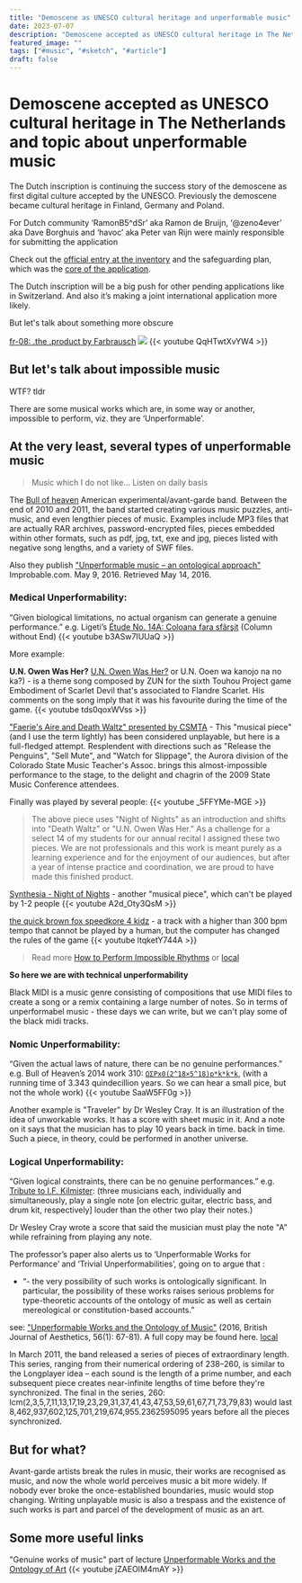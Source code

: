 ```yaml
---
title: "Demoscene as UNESCO cultural heritage and unperformable music"
date: 2023-07-07
description: "Demoscene accepted as UNESCO cultural heritage in The Netherlands and topic about unperformable music"
featured_image: ""
tags: ["#music", "#sketch", "#article"]
draft: false
---
```


# Demoscene accepted as UNESCO cultural heritage in The Netherlands and topic about unperformable music

The Dutch inscription is continuing the success story of the demoscene as first digital culture accepted by the UNESCO. Previously the demoscene became cultural heritage in Finland, Germany and Poland.

For Dutch community ‘RamonB5^dSr’ aka Ramon de Bruijn, ‘@zeno4ever’ aka Dave Borghuis and ‘havoc’ aka Peter van Rijn were mainly responsible for submitting the application

Check out the [official entry at the inventory](https://www.immaterieelerfgoed.nl/en/democene) and the safeguarding plan, which was the [core of the application](http://demoscene-the-art-of-coding.net/wp-content/uploads/2023/07/Translated_Borgings_plan_Demoscene_EN_for_NL.pdf).

The Dutch inscription will be a big push for other pending applications like in Switzerland. And also it’s making a joint international application more likely.

But let's talk about something more obscure

[fr-08: .the .product by Farbrausch](https://www.pouet.net/prod.php?which=1221)
![](https://www.youtube.com/watch?v=QqHTwtXvYW4)
{{< youtube QqHTwtXvYW4 >}}



## But let's talk about impossible music

WTF? tldr

There are some musical works which are, in some way or another, impossible to perform, viz. they are ‘Unperformable’.

## At the very least, several types of unperformable music

> Music which I do not like...
> Listen on daily basis

The [Bull of heaven](http://bullofheaven.com/) American experimental/avant-garde band. Between the end of 2010 and 2011, the band started creating various music puzzles, anti-music, and even lengthier pieces of music. Examples include MP3 files that are actually RAR archives, password-encrypted files, pieces embedded within other formats, such as pdf, jpg, txt, exe and jpg, pieces listed with negative song lengths, and a variety of SWF files.

Also they publish 
["Unperformable music – an ontological approach"](https://improbable.com/2016/05/09/unperformable-music-an-ontological-approach/) Improbable.com. May 9, 2016. Retrieved May 14, 2016.


### Medical Unperformability:

“Given biological limitations, no actual organism can generate a genuine performance.” e.g. Ligeti’s [Étude No. 14A: Coloana fara sfârşit](https://www.youtube.com/watch?v=b3ASw7IUUaQ) (Column without End)
{{< youtube b3ASw7IUUaQ >}}


More example:

**U.N. Owen Was Her?**
[U.N. Owen Was Her?](https://www.youtube.com/watch?v=tds0qoxWVss) or U.N. Ooen wa kanojo na no ka?) - is a theme song composed by ZUN for the sixth Touhou Project game Embodiment of Scarlet Devil that's associated to Flandre Scarlet. His comments on the song imply that it was his favourite during the time of the game.
{{< youtube tds0qoxWVss >}}


["Faerie's Aire and Death Waltz" presented by CSMTA](https://www.youtube.com/watch?v=sCgT94A7WgI) - This "musical piece" (and I use the term lightly) has been considered unplayable, but here is a full-fledged attempt. Resplendent with directions such as "Release the Penguins", "Sell Mute", and "Watch for Slippage", the Aurora division of the Colorado State Music Teacher's Assoc. brings this almost-impossible performance to the stage, to the delight and chagrin of the 2009 State Music Conference attendees.


Finally was played by several people:
[](https://www.youtube.com/watch?v=_5FFYMe-MGE&list=TLPQMDcwNzIwMjPPmqOQsFjjTQ&index=2)
{{< youtube _5FFYMe-MGE >}}

> The above piece uses "Night of Nights" as an introduction and shifts into "Death Waltz" or "U.N. Owen Was Her."  As a challenge for a select 14 of my students for our annual recital I assigned these two pieces.  We are not professionals and this work is meant purely as a learning experience and for the enjoyment of our audiences, but after a year of intense practice and coordination, we are proud to have made this finished product.


[Synthesia - Night of Nights](https://www.youtube.com/watch?v=A2d_Oty3QsM) - another "musical piece", which can't be played by 1-2 people
{{< youtube A2d_Oty3QsM >}}

[the quick brown fox speedkore 4 kidz](https://www.youtube.com/watch?v=ltqketY744A) - a track with a higher than 300 bpm tempo that cannot be played by a human, but the computer has changed the rules of the game
{{< youtube ltqketY744A >}}


> Read more [How to Perform Impossible Rhythms](https://www.mtosmt.org/issues/mto.11.17.4/mto.11.17.4.hook.html) or [local](/documents/mto.11.17.4.hook.pdf)


**So here we are with technical unperformability**

Black MIDI is a music genre consisting of compositions that use MIDI files to create a song or a remix containing a large number of notes. 
So in terms of unperformabel music - these days we can write, but we can't play some of the black midi tracks.

### Nomic Unperformability:

“Given the actual laws of nature, there can be no genuine performances.” e.g. Bull of Heaven’s 2014 work 310: [`ΩΣPx0(2^18×5^18)p*k*k*k`](https://www.youtube.com/watch?v=w-SaaW5FF0g), (with a running time of 3.343 quindecillion years. So we can hear a small pice, but not the whole work)
{{< youtube SaaW5FF0g >}}


Another example is "Traveler" by Dr Wesley Cray. 
It is an illustration of the idea of unworkable works. It has a score with sheet music in it. And a note on it says that the musician has to play 10 years back in time. back in time.
Such a piece, in theory, could be performed in another universe.


### Logical Unperformability:

“Given logical constraints, there can be no genuine performances.” e.g. [Tribute to I.F. Kilmister](https://en.wikipedia.org/wiki/Lemmy): (three musicians each, individually and simultaneously, play a single note [on electric guitar, electric bass, and drum kit, respectively] louder than the other two play their notes.)

Dr Wesley Cray wrote a score that said the musician must play the note "A" while refraining from playing any note.


The professor’s paper also alerts us to ‘Unperformable Works for Performance’ and ‘Trivial Unperformabilities’, going on to argue that :
* “- the very possibility of such works is ontologically significant. In particular, the possibility of these works raises serious problems for type-theoretic accounts of the ontology of music as well as certain mereological or constitution-based accounts.”

see: ["Unperformable Works and the Ontology of Music"](https://academic.oup.com/bjaesthetics/article-abstract/56/1/67/2195111) (2016, British Journal of Aesthetics, 56(1): 67-81). A full copy may be found here. [local](/documents/Davies2020MusicResearchAnnual.pdf)

In March 2011, the band released a series of pieces of extraordinary length. This series, ranging from their numerical ordering of 238–260, is similar to the Longplayer idea – each sound is the length of a prime number, and each subsequent piece creates near-infinite lengths of time before they're synchronized. The final in the series, 260: lcm(2,3,5,7,11,13,17,19,23,29,31,37,41,43,47,53,59,61,67,71,73,79,83) would last 8,462,937,602,125,701,219,674,955.2362595095 years before all the pieces synchronized.

## But for what?

Avant-garde artists break the rules in music, their works are recognised as music, and now the whole world perceives music a bit more widely. If nobody ever broke the once-established boundaries, music would stop changing. Writing unplayable music is also a trespass and the existence of such works is part and parcel of the development of music as an art.

## Some more useful links

"Genuine works of music" part of lecture [Unperformable Works and the Ontology of Art](https://www.youtube.com/watch?v=jZAEOIM4mAY&t=1115s)
{{< youtube jZAEOIM4mAY >}}

